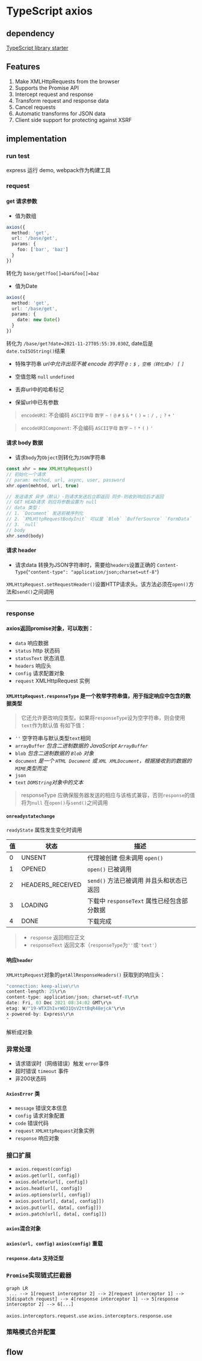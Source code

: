 # TypeScript axios

## dependency
[TypeScript library starter](https://github.com/alexjoverm/typescript-library-starter)

## Features

1. Make XMLHttpRequests from the browser
2. Supports the Promise API
3. Intercept request and response
4. Transform request and response data
5. Cancel requests
6. Automatic transforms for JSON data
7. Client side support for protecting against XSRF


## implementation
### run test
express 运行 demo, webpack作为构建工具

### request
#### get 请求参数
- 值为数组
```typescript
axios({
  method: 'get',
  url: '/base/get',
  params: {
    foo: ['bar', 'baz']
  }
})
```
转化为 `base/get?foo[]=bar&foo[]=baz`

- 值为Date
```typescript
axios({
  method: 'get',
  url: '/base/get',
  params: {
    date: new Date()
  }
})
```
转化为 `/base/get?date=2021-11-27T05:55:39.030Z`, date后是`date.toISOString()`结果

- 特殊字符串
*url中允许出现不被 encode 的字符 `@` `:` `$` `,` `空格（转化成+）` `[` `]`*

- 空值忽略 `null` `undefined`

- 丢弃url中的哈希标记

- 保留url中已有参数

> `encodeURI`: 不会编码 `ASCII字母` `数字` `~` `!` `@` `#` `$` `&` `*` `(` `)` `=` `:` `/` `,` `;` `?` `+` `'`

> `encodeURIComponent`: 不会编码 `ASCII字母` `数字` `~` `!` `*` `(` `)` `'`

#### 请求 body 数据
- 请求`body`为`Object`则转化为`JSON`字符串
```typescript
const xhr = new XMLHttpRequest()
// 初始化一个请求
// param: method, url, async, user, password
xhr.open(mehtod, url, true)

// 发送请求 异步（默认）-则请求发送后立即返回 同步-则收到响应后才返回
// GET HEAD请求 则应将参数设置为 null
// data 类型：
// 1. `Document` 发送前被序列化
// 2. `XMLHttpRequestBodyInit` 可以是 `Blob` `BufferSource` `FormData` `URLSearchParams` `USVString`(js 中映射`String`)
// 3. `null`
// body 
xhr.send(body)
```

#### 请求 header
- 请求data 转换为JSON字符串时，需要给`headers`设置正确的 `Content-Type`(`"content-type": "application/json;charset=utf-8"`)

`XMLHttpRequest.setRequestHeader()`设置HTTP请求头。该方法必须在`open()`方法和`send()`之间调用

---

### response
#### axios返回promise对象，可以取到：
- `data` 响应数据
- `status` http 状态码
- `statusText` 状态消息
- `headers` 响应头
- `config` 请求配置对象
- `request` XMLHttpRequest 实例

#### `XMLHttpRequest.responseType` 是一个枚举字符串值，用于指定响应中包含的数据类型
> 它还允许更改响应类型。如果将`responseType`设为空字符串，则会使用`text`作为默认值
> 有如下值：
  - `''` 空字符串与默认类型`text`相同
  - `arrayBuffer` *包含二进制数据的 JavaScript `ArrayBuffer`*
  - `blob` *包含二进制数据的 `Blob` 对象*
  - `document` *是一个 `HTML Document` 或 `XML XMLDocument`，根据接收到的数据的`MIME`类型而定*
  - `json`
  - `text` *`DOMString`对象中的文本*

> responseType 应确保服务器发送的相应与该格式兼容，否则`response`的值将为`null` 在`open()`与`send()`之间调用

#### `onreadystatechange`
`readyState` 属性发生变化时调用

| 值 | 状态             | 描述 |
|----| ----             | ---- |
| 0  | UNSENT           | 代理被创建 但未调用 `open()` |
| 1  | OPENED           | `open()`  已被调用 |
| 2  | HEADERS_RECEIVED | `send()` 方法已被调用 并且头和状态已返回 |
| 3  | LOADING          | 下载中 `responseText` 属性已经包含部分数据
| 4  | DONE             | 下载完成

> - `response` 返回相应正文
> - `responseText` 返回文本（`responseType`为`''`或`'text'`）

#### 响应`header`
`XMLHttpRequest`对象的`getAllResponseHeaders()` 获取到的响应头：
```typescript
"connection: keep-alive\r\n
content-length: 25\r\n
content-type: application/json; charset=utf-8\r\n
date: Fri, 03 Dec 2021 08:34:02 GMT\r\n
etag: W/"19-WTXIhIvrWO31QsV2ttBqR48ejcA"\r\n
x-powered-by: Express\r\n
"
```
解析成对象


### 异常处理
- 请求错误时（网络错误）触发 `error`事件
- 超时错误 `timeout` 事件
- 非200状态码

#### `AxiosError` 类
- `message` 错误文本信息
- `config` 请求对象配置
- `code` 错误代码
- `request` `XMLHttpRequest`对象实例
- `response` 响应对象


### 接口扩展

- `axios.request(config)`
- `axios.get(url[, config])`
- `axios.delete(url[, config])`
- `axios.head(url[, config])`
- `axios.options(url[, config])`
- `axios.post(url[, data[, config]])`
- `axios.put(url[, data[, config]])`
- `axios.patch(url[, data[, config]])`

#### `axios`混合对象

#### `axios(url, config)` `axios(config)` 重载

#### `response.data` 支持泛型


### `Promise`实现链式拦截器

```mermaid
graph LR
 ... --> 1[request interceptor 2] --> 2[request interceptor 1] --> 3[dispatch request] --> 4[response interceptor 1] --> 5[response interceptor 2] --> 6[...]
```

`axios.interceptors.request.use`
`axios.interceptors.response.use`

### 策略模式合并配置

## flow
